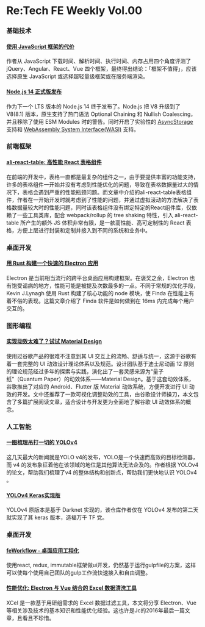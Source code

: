 #  Re:Tech FE Weekly Vol.00

### 基础技术

#### [使用 JavaScript 框架的代价](http://3.cn/-100dMMGs)

作者从 JavaScript 下载时间、解析时间、执行时间、内存占用四个角度评测了 jQuery、Angular、React、Vue 四个框架，最终得出结论：「框架不值得」，应该选择原生 JavaScript 或选择超轻量级框架或在服务端渲染。

#### [Node.js 14 正式版发布](http://3.cn/1-00dMMtL)

作为下一个 LTS 版本的 Node.js 14 终于发布了。Node.js 把 V8 升级到了 V8(8.1) 版本，原生支持了热门语法 Optional Chaining 和 Nullish Coalescing，并且移除了使用 ESM Modules 时的警告。同时开启了实验性的 [AsyncStorage](https://nodejs.org/api/async_hooks.html#async_hooks_async_hooks) 支持和 [WebAssembly System Interface(WASI)](https://wasi.dev/) 支持。

### 前端框架

#### [ali-react-table: 高性能 React 表格组件](http://3.cn/1-00dMMVZ)

在前端的开发中，表格一直都是最复杂的组件之一，由于要提供丰富的功能支持，许多的表格组件一开始并没有考虑到性能优化的问题，导致在表格数据量过大的情况下，表格会遇到严重的性能瓶颈问题。而文章中介绍的ali-react-table表格组件，作者在一开始开发时就考虑到了性能的问题，并通过虚拟滚动的方法解决了表格数据量较大时的性能问题，同时该表格组件没有绑定特定的React组件库，仅依赖了一些工具类库，配合 webpack/rollup 的 tree shaking 特性，引入 ali-react-table 所产生的额外 JS 体积非常有限，是一款高性能、高可定制性的 React 表格，方便上层进行封装和定制并接入到不同的系统和业务中。

### 桌面开发

#### [用 Rust 构建一个快速的 Electron 应用](http://3.cn/100dM-LJ1)

Electron 是当前相当流行的跨平台桌面应用构建框架。在褒奖之余，Electron 也有饱受诟病的地方，性能可能是被提及次数最多的一点。不同于常规的优化手段，Kevin J.Lynagh 使用 Rust 构建了核心功能的 node 模块，使 Finda 在性能上有着不俗的表现。这篇文章介绍了 Finda 软件是如何做到在 16ms 内完成每个用户交互的。

### 图形编程

#### [实现动效太难了？试试 Material Design](http://3.cn/1-00dMNlS)

使用过谷歌产品的很难不注意到其 UI 交互上的流畅、舒适与统一，这源于谷歌有着一套完整的 UI 动效设计理论体系以及规范。设计团队基于迪士尼动画 12 原则的理论规范经过多年的探索与实践，演化出了一套灵感来源为“量子纸”（Quantum Paper）的动效体系——Material Design。基于这套动效体系，谷歌推出了对应的 Android、Flutter 版 Material 动效系统，方便开发进行 UI 动效的开发。文中还推荐了一款可视化调整动效的工具，由谷歌设计师操刀，本文包含了多篇扩展阅读文章，适合设计与开发更为全面地了解谷歌 UI 动效体系的概念。

### 人工智能

#### [一图梳理吊打一切的 YOLOv4](http://3.cn/100dMLJ-2)

这几天最大的新闻就是YOLO v4的发布，YOLO是一个快速而高效的目标检测器，而 v4 的发布象征着他在该领域的地位是其他算法无法企及的。作者根据 YOLOv4 的论文，帮助我们梳理了v4 的整体结构和创新点，帮助我们更快地认识 YOLOv4 。

#### [YOLOv4 Keras实现版](http://3.cn/100dM-KYM)

YOLOv4 原版本是基于 Darknet 实现的，该仓库作者仅在 YOLOv4 发布的第二天就实现了其 keras 版本，造福万千 TF 党。

### 桌面开发

#### [feWorkflow - 桌面应用工程化](http://3.cn/100dMO-e8)

使用react, redux, immutable框架做ui开发，仍然基于运行gulpfile的方案，这样可以使每个使用自己团队的gulp工作流快速接入和自由调整。

#### [性能优化: Electron 与 Vue 结合的 Excel 数据清洗工具](http://3.cn/10-0dMNIq)

XCel 是一款基于用研组需求的 Excel 数据过滤工具，本文将分享 Electron、Vue 等相关涉及技术的基本知识和性能优化经验。这也许是Jc的2016年最后一篇文章，且看且不珍惜。
